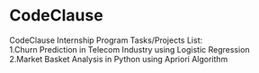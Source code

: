 # CodeClause
CodeClause Internship Program
Tasks/Projects List:
<br>
 		1.Churn Prediction in Telecom Industry using Logistic Regression
<br>
		2.Market Basket Analysis in Python using Apriori Algorithm
